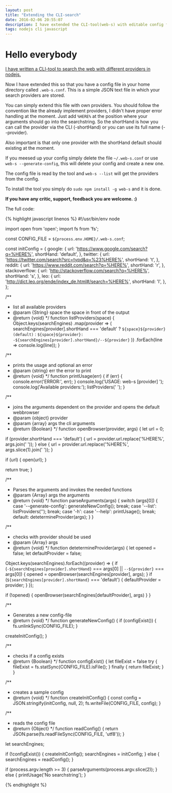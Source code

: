 ```yaml
---
layout: post
title: "Extending the CLI-search"
date: 2016-02-06 20:55:07
description: I have extended the CLI-tool(web-s) with editable config file.
tags: nodejs cli javascript
---
```


# Hello everybody
<a href="https://github.com/mstruebing/web-s" target="blank">I have written a CLI-tool to search the web with different providers in nodejs.</a>

Now I have extended this so that you have a config file in your home directory called `.web-s.conf`.
This is a simple JSON text file in which your search providers are stored.

You can simply extend this file with own providers.
You should follow the convention like the already implement providers, I didn't have proper error handling at the moment. Just add `%HERE%` at the position where your arguments should go into the searchstring.
So the shortHand is how you can call the provider via the CLI (-shortHand) or you can use its full name (--provider).

Also important is that only one provider with the shortHand default should existing at the moment.

If you meesed up your config simply delete the file `~/.web-s.conf` or use `web-s --generate-config`, this will delete your config and create a new one.

The config file is read by the tool and `web-s --list` will get the providers from the config.

To install the tool you simply do `sudo npm install -g web-s` and it is done.

**If you have any critic, support, feedback you are welcome. :)**

The full code:

{% highlight javascript linenos %}
#!/usr/bin/env node

import open from 'open';
import fs from 'fs';

const CONFIG_FILE = `${process.env.HOME}/.web-s.conf`;

const initConfig = {
  google: {
    url: 'https://www.google.com/search?q=%HERE%',
    shortHand: 'default',
  },
  twitter: {
    url: 'https://twitter.com/search?src=typd&q=%23%HERE%',
    shortHand: 't',
  },
  reddit: {
    url: 'https://www.reddit.com/search?q=%HERE%',
    shortHand: 'r',
  },
  stackoverflow: {
    url: 'http://stackoverflow.com/search?q=%HERE%',
    shortHand: 's',
  },
  leo: {
    url: 'http://dict.leo.org/ende/index_de.html#/search=%HERE%',
    shortHand: 'l',
  },
};

/**
 * list all available providers
 * @param  {String} space the space in front of the output
 * @return {void}
 */
function listProviders(space) {
  Object.keys(searchEngines)
    .map(provider => (
        searchEngines[provider].shortHand === 'default'
        ? `${space}${provider} (default)`
        : `${space}${provider}: -${searchEngines[provider].shortHand}/--${provider}`
      ))
    .forEach(line => console.log(line));
}

/**
 * prints the usage and optional an error
 * @param  {string} err the error to print
 * @return {void}
 */
function printUsage(err) {
  if (err) {
    console.error('ERROR:', err);
  }
  console.log('USAGE: web-s [provider] <searchstring>');
  console.log('Available providers:');
  listProviders('  ');
}

/**
 * joins the arguments dependent on the provider and opens the default webbrowser
 * @param  {object} provider
 * @param  {array} args the cli arguments
 * @return {Boolean}
 */
function openBrowser(provider, args) {
  let url = 0;

  if (provider.shortHand === 'default') {
    url = provider.url.replace('%HERE%', args.join(' '));
  } else {
    url = provider.url.replace('%HERE%', args.slice(1).join(' '));
  }

  if (url) {
    open(url);
  }

  return true;
}

/**
 * Parses the arguments and invokes the needed functions
 * @param  {Array} args the arguments
 * @return {void}
 */
function parseArguments(args) {
  switch (args[0]) {
    case '--generate-config': generateNewConfig(); break;
    case '--list': listProviders(''); break;
    case '-h':
    case '--help': printUsage(); break;
    default: detetermineProvider(args);
  }
}


/**
 * checks with provider should be used
 * @param  {Array} args
 * @return {void}
 */
function detetermineProvider(args) {
  let opened = false;
  let defaultProvider = false;

  Object.keys(searchEngines).forEach((provider) => {
    if (`-${searchEngines[provider].shortHand}` === args[0] || `--${provider}` === args[0]) {
      opened = openBrowser(searchEngines[provider], args);
    }
    if (`${searchEngines[provider].shortHand}` === 'default') {
      defaultProvider = provider;
    }
  });

  if (!opened) {
    openBrowser(searchEngines[defaultProvider], args)
  }
}


/**
 * Generates a new config-file
 * @return {void}
 */
function generateNewConfig() {
  if (configExist()) {
    fs.unlinkSync(CONFIG_FILE);
  }

  createInitConfig();
}


/**
 * checks if a config exists
 * @return {Boolean}
 */
function configExist() {
  let fileExist = false
  try {
    fileExist = fs.statSync(CONFIG_FILE).isFile();
  } finally {
    return fileExist;
  }
}


/**
 * creates a sample config
 * @return {void}
 */
function createInitConfig() {
  const config = JSON.stringify(initConfig, null, 2);
  fs.writeFile(CONFIG_FILE, config);
}

/**
 * reads the config file
 * @return {Object}
 */
function readConfig() {
  return JSON.parse(fs.readFileSync(CONFIG_FILE, 'utf8'));
}

let searchEngines;

if (!configExist()) {
  createInitConfig();
  searchEngines = initConfig;
} else {
  searchEngines = readConfig();
}

if (process.argv.length >= 3) {
  parseArguments(process.argv.slice(2));
} else {
  printUsage('No searchstring');
}

{% endhighlight %}
